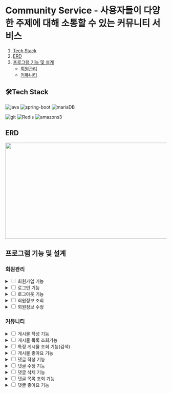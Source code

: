 # Community Service - 사용자들이 다양한 주제에 대해 소통할 수 있는 커뮤니티 서비스

1. [Tech Stack](#-tech-stack)
2. [ERD](#erd)
3. [프로그램 기능 및 설계](#-프로그램-기능-및-설계)
   - [회원관리](#회원관리)
   - [커뮤니티](#커뮤니티)
## 🛠️Tech Stack

![java](https://img.shields.io/badge/Java-ED8B00?style=for-the-badge&logo=openjdk&logoColor=white)
![spring-boot](https://img.shields.io/badge/Spring_Boot-6DB33F?style=for-the-badge&logo=spring-boot&logoColor=white)
![mariaDB](https://img.shields.io/badge/MariaDB-003545?style=for-the-badge&logo=mariadb&logoColor=white)

![git](https://img.shields.io/badge/GIT-E44C30?style=for-the-badge&logo=git&logoColor=white)
![Redis](https://img.shields.io/badge/redis-%23DD0031.svg?&style=for-the-badge&logo=redis&logoColor=white)
![amazons3](https://img.shields.io/badge/amazons3-569A31?&style=for-the-badge&logo=amazons3&logoColor=white)

## ERD

<img src="https://github.com/Namgyu11/ktb_cj_community_spring_BE/assets/103015031/e0b82b44-f284-4307-affc-dbbafb26848f" width="600" height="300"/>

## 프로그램 기능 및 설계

### 회원관리
<details>
<summary><input type="checkbox" disabled> 회원가입 기능</summary>
<div markdown="1">

- 사용자는 회원가입할 수 있습니다.
- 이메일, 닉네임, 비밀번호를 입력 받으며, 이메일과 닉네임은 중복이 불가합니다.
- 회원가입한 모든 사용자는 user 권한을 갖습니다.
- 관리자 권한은 별도의 회원가입 절차를 거치지 않습니다.
- 회원가입 시 비밀번호는 BCryptPasswordEncoder를 이용하여 암호화하여 저장합니다.
- 회원가입시 이메일 인증을 진행합니다. 인증이 완료되면 'email_auth' 필드가 업데이트 됩니다.

</div>
</details>

<details>
<summary><input type="checkbox" > 로그인 기능</summary>
<div markdown = 1">

  - 사용자는 로그인할 수 있습니다.
  - 로그인 시 회원가입 시 저장한 이메일과 비밀번호가 일치해야 합니다.
  - 로그인 성공 시 JWT 토큰을 발급합니다.
  - Redis에 토큰을 저장합니다.
</div>
</details>

<details>
<summary><input type="checkbox" > 로그아웃 기능</summary>
<div markdown = 1">

  - Redis에서 토큰을 조회한 후 토큰이 존재하면 삭제합니다.
</div>
</details>

<details>
<summary><input type="checkbox"> 회원정보 조회</summary>
<div markdown = 1">

  - 사용자는 자신의 회원 정보를 조회할 수 있습니다.
  - 이메일, 닉네임을 조회할 수 있습니다.
  - 회원 정보 조회 시 비밀번호는 조회되지 않습니다.
</div>
</details>

<details>
<summary><input type="checkbox" > 회원정보 수정</summary>
<div markdown = 1">

  - 사용자는 자신의 회원 정보를 수정할 수 있습니다.
  - 비밀번호, 닉네임을 수정할 수 있습니다.
</div>
</details>

### 커뮤니티

<details>
<summary><input type="checkbox"> 게시물 작성 기능</summary>
<div markdown = 1">

  - 로그인한 사용자는 게시물을 작성할 수 있습니다.
  - 제목, 내용(텍스트), 사진을 작성할 수 있습니다.
  - 사진 파일은 Amazon S3에 저장 및 관리합니다.
</div>
</details>

<details>
<summary><input type="checkbox"> 게시물 목록 조회기능 </summary>
<div markdown = 1">

  - 로그인 여부와 상관없이 게시물 목록을 조회할 수 있습니다.
  - 게시물은 페이징 처리되어 표시됩니다.
</div>
</details>

<details>
<summary><input type="checkbox"> 특정 게시물 조회 기능(검색)</summary>
<div markdown = 1">

  - 로그인 여부와 상관없이 게시물을 조회할 수 있습니다.
  - 제목 또는 내용을 검색하여 특정 게시물을 조회할 수 있습니다.
  - 제목, 내용, 작성자, 작성일, 좋아요 갯수가 조회됩니다.
  - 조회수는 Redis와 스케줄링을 활용하여 같은 게시물에 대한 중복 조회는 카운팅되지 않습니다.
</div>
</details>

<details>
<summary><input type="checkbox"> 게시물 좋아요 기능</summary>
<div markdown = 1">

  - 로그인한 사용자는 게시물에 좋아요를 누를 수 있습니다.
  - 좋아요는 중복으로 누를 수 없습니다.
</div>
</details>

<details>
<summary><input type="checkbox"> 댓글 작성 기능</summary>
<div markdown = 1">

  - 로그인한 사용자는 특정 게시물에 댓글을 작성할 수 있습니다.
  - 작성한 댓글은 다른 사용자들이 볼 수 있습니다.
</div>
</details>

<details>
<summary><input type="checkbox"> 댓글 수정 기능</summary>
<div markdown = 1">

  - 로그인한 사용자는 자신이 작성한 댓글을 수정할 수 있습니다.
  - 수정된 댓글은 다른 사용자들이 볼 수 있습니다.
</div>
</details>


<details>
<summary><input type="checkbox"> 댓글 삭제 기능</summary>
<div markdown = 1">

  - 로그인한 사용자는 자신이 작성한 댓글을 삭제할 수 있습니다.
  - 삭제된 댓글은 다른 사용자들이 볼 수 없습니다.
</div>
</details>

<details>
<summary><input type="checkbox"> 댓글 목록 조회 기능</summary>
<div markdown = 1">

  - 로그인 여부와 상관없이 특정 게시물에 남겨진 모든 댓글을 조회할 수 있습니다.
  - 최신 댓글이 상단에 위치하도록 정렬됩니다.
</div>
</details>

<details>
<summary><input type="checkbox"> 댓글 좋아요 기능</summary>
<div markdown = 1">

  - 로그인한 사용자는 특정 댓글에 좋아요를 남길 수 있습니다.
  - 좋아요는 중복으로 누를 수 없습니다.
</div>
</details>
